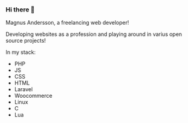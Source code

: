 ### Hi there 👋
Magnus Andersson, a freelancing web developer! 

Developing websites as a profession and playing around in varius open source projects!

In my stack: 
- PHP
- JS
- CSS
- HTML
- Laravel
- Woocommerce
- Linux
- C
- Lua

<!--
**mange84a/mange84a** is a ✨ _special_ ✨ repository because its `README.md` (this file) appears on your GitHub profile.

Here are some ideas to get you started:

- 🔭 I’m currently working on ...
- 🌱 I’m currently learning ...
- 👯 I’m looking to collaborate on ...
- 🤔 I’m looking for help with ...
- 💬 Ask me about ...
- 📫 How to reach me: ...
- 😄 Pronouns: ...
- ⚡ Fun fact: ...
-->
